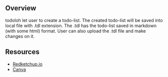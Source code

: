 
## Overview
todoloh let user to create a todo-list. The created todo-list will be saved into local file with .tdl extension. The .tdl has the todo-list saved in markdown (with some html) format. User can also upload the .tdl file and make changes on it. 


## Resources
 - <a href="https://redketchup.io/favicon-generator">Redketchup.io</a>
 - <a href="https://www.canva.com/colors/color-palettes/">Canva</a>
